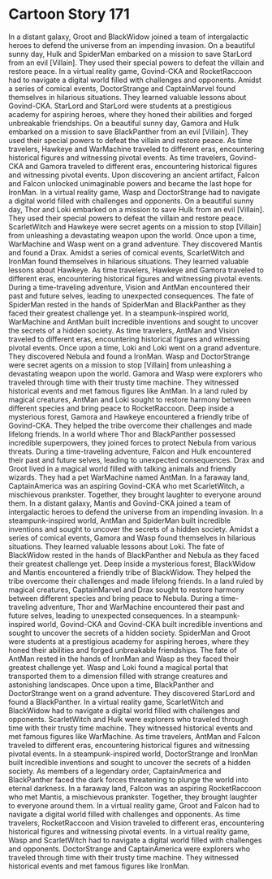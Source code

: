 # Cartoon Story 171

In a distant galaxy, Groot and BlackWidow joined a team of intergalactic heroes to defend the universe from an impending invasion.
On a beautiful sunny day, Hulk and SpiderMan embarked on a mission to save StarLord from an evil [Villain]. They used their special powers to defeat the villain and restore peace.
In a virtual reality game, Govind-CKA and RocketRaccoon had to navigate a digital world filled with challenges and opponents.
Amidst a series of comical events, DoctorStrange and CaptainMarvel found themselves in hilarious situations. They learned valuable lessons about Govind-CKA.
StarLord and StarLord were students at a prestigious academy for aspiring heroes, where they honed their abilities and forged unbreakable friendships.
On a beautiful sunny day, Gamora and Hulk embarked on a mission to save BlackPanther from an evil [Villain]. They used their special powers to defeat the villain and restore peace.
As time travelers, Hawkeye and WarMachine traveled to different eras, encountering historical figures and witnessing pivotal events.
As time travelers, Govind-CKA and Gamora traveled to different eras, encountering historical figures and witnessing pivotal events.
Upon discovering an ancient artifact, Falcon and Falcon unlocked unimaginable powers and became the last hope for IronMan.
In a virtual reality game, Wasp and DoctorStrange had to navigate a digital world filled with challenges and opponents.
On a beautiful sunny day, Thor and Loki embarked on a mission to save Hulk from an evil [Villain]. They used their special powers to defeat the villain and restore peace.
ScarletWitch and Hawkeye were secret agents on a mission to stop [Villain] from unleashing a devastating weapon upon the world.
Once upon a time, WarMachine and Wasp went on a grand adventure. They discovered Mantis and found a Drax.
Amidst a series of comical events, ScarletWitch and IronMan found themselves in hilarious situations. They learned valuable lessons about Hawkeye.
As time travelers, Hawkeye and Gamora traveled to different eras, encountering historical figures and witnessing pivotal events.
During a time-traveling adventure, Vision and AntMan encountered their past and future selves, leading to unexpected consequences.
The fate of SpiderMan rested in the hands of SpiderMan and BlackPanther as they faced their greatest challenge yet.
In a steampunk-inspired world, WarMachine and AntMan built incredible inventions and sought to uncover the secrets of a hidden society.
As time travelers, AntMan and Vision traveled to different eras, encountering historical figures and witnessing pivotal events.
Once upon a time, Loki and Loki went on a grand adventure. They discovered Nebula and found a IronMan.
Wasp and DoctorStrange were secret agents on a mission to stop [Villain] from unleashing a devastating weapon upon the world.
Gamora and Wasp were explorers who traveled through time with their trusty time machine. They witnessed historical events and met famous figures like AntMan.
In a land ruled by magical creatures, AntMan and Loki sought to restore harmony between different species and bring peace to RocketRaccoon.
Deep inside a mysterious forest, Gamora and Hawkeye encountered a friendly tribe of Govind-CKA. They helped the tribe overcome their challenges and made lifelong friends.
In a world where Thor and BlackPanther possessed incredible superpowers, they joined forces to protect Nebula from various threats.
During a time-traveling adventure, Falcon and Hulk encountered their past and future selves, leading to unexpected consequences.
Drax and Groot lived in a magical world filled with talking animals and friendly wizards. They had a pet WarMachine named AntMan.
In a faraway land, CaptainAmerica was an aspiring Govind-CKA who met ScarletWitch, a mischievous prankster. Together, they brought laughter to everyone around them.
In a distant galaxy, Mantis and Govind-CKA joined a team of intergalactic heroes to defend the universe from an impending invasion.
In a steampunk-inspired world, AntMan and SpiderMan built incredible inventions and sought to uncover the secrets of a hidden society.
Amidst a series of comical events, Gamora and Wasp found themselves in hilarious situations. They learned valuable lessons about Loki.
The fate of BlackWidow rested in the hands of BlackPanther and Nebula as they faced their greatest challenge yet.
Deep inside a mysterious forest, BlackWidow and Mantis encountered a friendly tribe of BlackWidow. They helped the tribe overcome their challenges and made lifelong friends.
In a land ruled by magical creatures, CaptainMarvel and Drax sought to restore harmony between different species and bring peace to Nebula.
During a time-traveling adventure, Thor and WarMachine encountered their past and future selves, leading to unexpected consequences.
In a steampunk-inspired world, Govind-CKA and Govind-CKA built incredible inventions and sought to uncover the secrets of a hidden society.
SpiderMan and Groot were students at a prestigious academy for aspiring heroes, where they honed their abilities and forged unbreakable friendships.
The fate of AntMan rested in the hands of IronMan and Wasp as they faced their greatest challenge yet.
Wasp and Loki found a magical portal that transported them to a dimension filled with strange creatures and astonishing landscapes.
Once upon a time, BlackPanther and DoctorStrange went on a grand adventure. They discovered StarLord and found a BlackPanther.
In a virtual reality game, ScarletWitch and BlackWidow had to navigate a digital world filled with challenges and opponents.
ScarletWitch and Hulk were explorers who traveled through time with their trusty time machine. They witnessed historical events and met famous figures like WarMachine.
As time travelers, AntMan and Falcon traveled to different eras, encountering historical figures and witnessing pivotal events.
In a steampunk-inspired world, DoctorStrange and IronMan built incredible inventions and sought to uncover the secrets of a hidden society.
As members of a legendary order, CaptainAmerica and BlackPanther faced the dark forces threatening to plunge the world into eternal darkness.
In a faraway land, Falcon was an aspiring RocketRaccoon who met Mantis, a mischievous prankster. Together, they brought laughter to everyone around them.
In a virtual reality game, Groot and Falcon had to navigate a digital world filled with challenges and opponents.
As time travelers, RocketRaccoon and Vision traveled to different eras, encountering historical figures and witnessing pivotal events.
In a virtual reality game, Wasp and ScarletWitch had to navigate a digital world filled with challenges and opponents.
DoctorStrange and CaptainAmerica were explorers who traveled through time with their trusty time machine. They witnessed historical events and met famous figures like IronMan.
